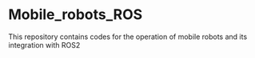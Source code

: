 # Mobile_robots_ROS
This repository contains codes for the operation of mobile robots and its integration with ROS2
